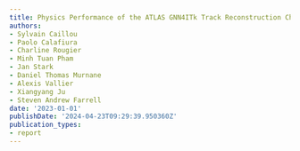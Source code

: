 ```yaml
---
title: Physics Performance of the ATLAS GNN4ITk Track Reconstruction Chain
authors:
- Sylvain Caillou
- Paolo Calafiura
- Charline Rougier
- Minh Tuan Pham
- Jan Stark
- Daniel Thomas Murnane
- Alexis Vallier
- Xiangyang Ju
- Steven Andrew Farrell
date: '2023-01-01'
publishDate: '2024-04-23T09:29:39.950360Z'
publication_types:
- report
---
```

